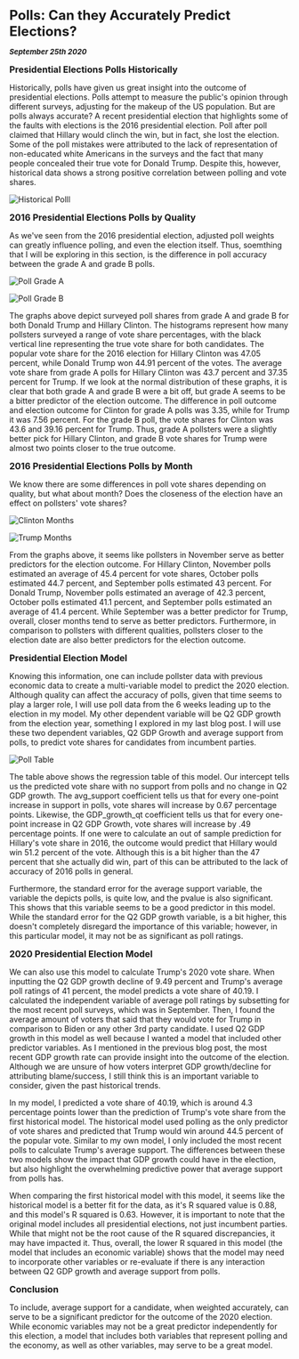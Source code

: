 **<font size="5"> Polls: Can they Accurately Predict Elections? </font>**

_**<font size="2"> September 25th 2020 </font>**_



**<font size="3"> Presidential Elections Polls Historically </font>**



Historically, polls have given us great insight into the outcome of presidential elections. Polls attempt to measure the public's opinion through different surveys, adjusting for the makeup of the US population. But are polls always accurate? A recent presidential election that highlights some of the faults with elections is the 2016 presidential election. Poll after poll claimed that Hillary would clinch the win, but in fact, she lost the election. Some of the poll mistakes were attributed to the lack of representation of non-educated white Americans in the surveys and the fact that many people concealed their true vote for Donald Trump. Despite this, however, historical data shows a strong positive correlation between polling and vote shares.




![Historical Polll](historical_poll.png)



**<font size="3"> 2016 Presidential Elections Polls by Quality </font>**



As we've seen from the 2016 presidential election, adjusted poll weights can greatly influence polling, and even the election itself. Thus, soemthing that I will be exploring in this section, is the difference in poll accuracy between the grade A and grade B polls. 



![Poll Grade A](poll_gradeA.png)


![Poll Grade B](poll_gradeB.png)




The graphs above depict surveyed poll shares from grade A and grade B for both Donald Trump and Hillary Clinton. The histograms represent how many pollsters surveyed a range of vote share percentages, with the black vertical line representing the true vote share for both candidates. 
The popular vote share for the 2016 election for Hillary Clinton was 47.05 percent, while Donald Trump won 44.91 percent of the votes. The average vote share from grade A polls for Hillary Clinton was 43.7 percent and 37.35 percent for Trump. If we look at the normal distribution of these graphs, it is clear that both grade A and grade B were a bit off, but grade A seems to be a bitter predictor of the election outcome. The difference in poll outcome and election outcome for Clinton for grade A polls was 3.35, while for Trump it was 7.56 percent. For the grade B poll, the vote shares for Clinton was 43.6 and 39.16 percent for Trump. Thus, grade A pollsters were a slightly better pick for Hillary Clinton, and grade B vote shares for Trump were almost two points closer to the true outcome. 



**<font size="3"> 2016 Presidential Elections Polls by Month </font>**



We know there are some differences in poll vote shares depending on quality, but what about month? Does the closeness of the election have an effect on pollsters' vote shares? 


![Clinton Months](clinton_months_poll.png)


![Trump Months](trump_months_poll.png)




From the graphs above, it seems like pollsters in November serve as better predictors for the election outcome. For Hillary Clinton, November polls estimated an average of 45.4 percent for vote shares, October polls estimated 44.7 percent, and September polls estimated 43 percent. For Donald Trump, November polls estimated an average of 42.3 percent, October polls estimated 41.1 percent, and September polls estimated an average of 41.4 percent. While September was a better predictor for Trump, overall, closer months tend to serve as better predictors. Furthermore, in comparison to pollsters with different qualities, pollsters closer to the election date are also better predictors for the election outcome.




**<font size="3"> Presidential Election Model </font>**


Knowing this information, one can include pollster data with previous economic data to create a multi-variable model to predict the 2020 election. Although quality can affect the accuracy of polls, given that time seems to play a larger role, I will use poll data from the 6 weeks leading up to the election in my model. My other dependent variable will be Q2 GDP growth from the election year, something I explored in my last blog post. I will use these two dependent variables, Q2 GDP Growth and average support from polls, to predict vote shares for candidates from incumbent parties. 



![Poll Table](Poll_Table1.png)



The table above shows the regression table of this model. Our intercept tells us the predicted vote share with no support from polls and no change in Q2 GDP growth. The avg_support coefficient tells us that for every one-point increase in support in polls, vote shares will increase by 0.67 percentage points. Likewise, the GDP_growth_qt coefficient tells us that for every one-point increase in Q2 GDP Growth, vote shares will increase by .49 percentage points. If one were to calculate an out of sample prediction for Hillary's vote share in 2016, the outcome would predict that Hillary would win 51.2 percent of the vote. Although this is a bit higher than the 47 percent that she actually did win, part of this can be attributed to the lack of accuracy of 2016 polls in general. 


Furthermore, the standard error for the average support variable, the variable the depicts polls, is quite low, and the pvalue is also significant. This shows that this variable seems to be a good predictor in this model. While the standard error for the Q2 GDP growth variable, is a bit higher, this doesn't completely disregard the importance of this variable; however, in this particular model, it may not be as significant as poll ratings.



**<font size="3"> 2020 Presidential Election Model </font>**



We can also use this model to calculate Trump's 2020 vote share. When inputting the Q2 GDP growth decline of 9.49 percent and Trump's average poll ratings of 41 percent, the model predicts a vote share of 40.19. I calculated the independent variable of average poll ratings by subsetting for the most recent poll surveys, which was in September. Then, I found the average amount of voters that said that they would vote for Trump in comparison to Biden or any other 3rd party candidate. I used Q2 GDP growth in this model as well because I wanted a model that included other predictor variables. 
As I mentioned in the previous blog post, the most recent GDP growth rate can provide insight into the outcome of the election. Although we are unsure of how voters interpret GDP growth/decline for attributing blame/success, I still think this is an important variable to consider, given the past historical trends.

In my model, I predicted a vote share of 40.19, which is around 4.3 percentage points lower than the prediction of Trump's vote share from the first historical model. The historical model used polling as the only predictor of vote shares and predicted that Trump would win around 44.5 percent of the popular vote. Similar to my own model, I only included the most recent polls to calculate Trump's average support. The differences between these two models show the impact that GDP growth could have in the election, but also highlight the overwhelming predictive power that average support from polls has.

When comparing the first historical model with this model, it seems like the historical model is a better fit for the data, as it's R squared value is 0.88, and this model's R squared is 0.63. However, it is important to note that the original model includes all presidential elections, not just incumbent parties. While that might not be the root cause of the R squared discrepancies, it may have impacted it. Thus, overall, the lower R squared in this model (the model that includes an economic variable) shows that the model may need to incorporate other variables or re-evaluate if there is any interaction between Q2 GDP growth and average support from polls.


**<font size="3"> Conclusion </font>**


To include, average support for a candidate, when weighted accurately, can serve to be a significant predictor for the outcome of the 2020 election. While economic variables may not be a great predictor independently for this election, a model that includes both variables that represent polling and the economy, as well as other variables, may serve to be a great model.



